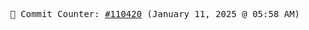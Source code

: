 <p align="center">
    <samp>
        📮 Commit Counter: <a href="https://github.com/Javascript-void0/Javascript-void0/commits/main">#110420</a> (January 11, 2025 @ 05:58 AM)
    </samp>
</p>